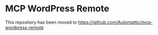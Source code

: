 # MCP WordPress Remote

This repository has been moved to https://github.com/Automattic/mcp-wordpress-remote
